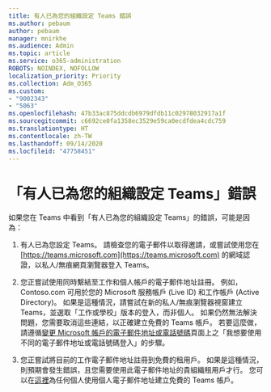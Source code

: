 ```yaml
---
title: 有人已為您的組織設定 Teams 錯誤
ms.author: pebaum
author: pebaum
manager: mnirkhe
ms.audience: Admin
ms.topic: article
ms.service: o365-administration
ROBOTS: NOINDEX, NOFOLLOW
localization_priority: Priority
ms.collection: Adm_O365
ms.custom:
- "9002343"
- "5063"
ms.openlocfilehash: 47b33ac875ddcdb6979dfdb11c02978032917a1f
ms.sourcegitcommit: c6692ce0fa1358ec3529e59ca0ecdfdea4cdc759
ms.translationtype: HT
ms.contentlocale: zh-TW
ms.lasthandoff: 09/14/2020
ms.locfileid: "47758451"
---
```

# <a name="someone-has-already-set-up-teams-for-your-organization-error"></a>「有人已為您的組織設定 Teams」錯誤

如果您在 Teams 中看到「有人已為您的組織設定 Teams」的錯誤，可能是因為：

1. 有人已為您設定 Teams。 請檢查您的電子郵件以取得邀請，或嘗試使用您在 [https://teams.microsoft.com](https://teams.microsoft.com) 的網域認證，以私人/無痕網頁瀏覽器登入 Teams。

2. 您正嘗試使用同時繫結至工作和個人帳戶的電子郵件地址註冊。 例如，Contoso.com 可用於您的 Microsoft 服務帳戶 (Live ID) 和工作帳戶 (Active Directory)。 如果是這種情況，請嘗試在新的私人/無痕瀏覽器視窗建立 Teams，並選取「工作或學校」版本的登入，而非個人。 如果仍然無法解決問題，您需要取消這些連結，以正確建立免費的 Teams 帳戶。 若要這麼做，請遵循[變更 Microsoft 帳戶的電子郵件地址或電話號碼](https://support.microsoft.com/help/12407)頁面上之「我想要使用不同的電子郵件地址或電話號碼登入」的步驟。

3. 您正嘗試將目前的工作電子郵件地址註冊到免費的租用戶。 如果是這種情況，則預期會發生錯誤，且您需要使用此電子郵件地址的貴組織租用戶才行。 您可以在[這裡](https://products.office.com/microsoft-teams/group-chat-software)為任何個人使用個人電子郵件地址建立免費的 Teams 帳戶。
